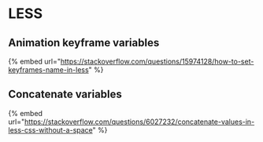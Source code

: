 # LESS

## Animation keyframe variables

{% embed url="https://stackoverflow.com/questions/15974128/how-to-set-keyframes-name-in-less" %}

## Concatenate variables

{% embed url="https://stackoverflow.com/questions/6027232/concatenate-values-in-less-css-without-a-space" %}





